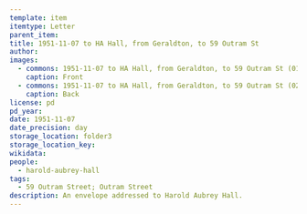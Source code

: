 ```yaml
---
template: item
itemtype: Letter
parent_item: 
title: 1951-11-07 to HA Hall, from Geraldton, to 59 Outram St
author: 
images:
  - commons: 1951-11-07 to HA Hall, from Geraldton, to 59 Outram St (01).jpg
    caption: Front
  - commons: 1951-11-07 to HA Hall, from Geraldton, to 59 Outram St (02).jpg
    caption: Back
license: pd
pd_year: 
date: 1951-11-07
date_precision: day
storage_location: folder3
storage_location_key: 
wikidata: 
people:
  - harold-aubrey-hall
tags:
  - 59 Outram Street; Outram Street
description: An envelope addressed to Harold Aubrey Hall.
---
```

